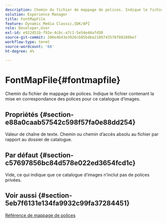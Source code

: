 ```yaml
---
description: Chemin du fichier de mappage de polices. Indique le fichier contenant la mise en correspondance des polices pour ce catalogue d’images.
solution: Experience Manager
title: FontMapFile
feature: Dynamic Media Classic,SDK/API
role: Developer,User
exl-id: e922d51b-f92e-4cbc-a7c1-5e54e44afd50
source-git-commit: 206e4643e3926cb85b4be2189743578f88180be7
workflow-type: tm+mt
source-wordcount: '66'
ht-degree: 4%

---
```


# FontMapFile{#fontmapfile}

Chemin du fichier de mappage de polices. Indique le fichier contenant la mise en correspondance des polices pour ce catalogue d’images.

## Propriétés {#section-e88a0caab57542c598f57fa0e88dd254}

Valeur de chaîne de texte. Chemin ou chemin d’accès absolu au fichier par rapport au dossier de catalogue.

## Par défaut {#section-c57697856bc84d578e022ed3654fcd1c}

Vide, ce qui indique que ce catalogue d’images n’inclut pas de polices privées.

## Voir aussi {#section-5eb7f6131e134fa9932c99fa37284451}

[Référence de mappage de polices](../../../../../is-api/image-catalog/image-serving-api-ref/c-image-catalog-reference/c-font-map-reference/c-font-map-reference.md#concept-f81f319d03c646c5a8ef87b3277dd37d)
